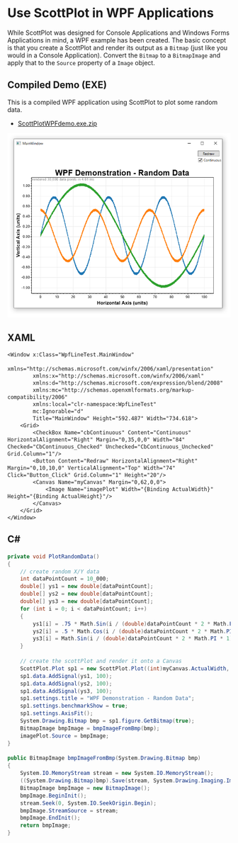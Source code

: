 # Use ScottPlot in WPF Applications

While ScottPlot was designed for Console Applications and Windows Forms Applications in mind, a WPF example has been created. The basic concept is that you create a ScottPlot and render its output as a `Bitmap` (just like you would in a Console Application). Convert the `Bitmap` to a `BitmapImage` and apply that to the `Source` property of a `Image` object.

## Compiled Demo (EXE)
This is a compiled WPF application using ScottPlot to plot some random data.
* [ScottPlotWPFdemo.exe.zip](ScottPlotWPFdemo.exe.zip)

![](ScottPlotWPFdemo.png)

## XAML
```XAML
<Window x:Class="WpfLineTest.MainWindow"
        xmlns="http://schemas.microsoft.com/winfx/2006/xaml/presentation"
        xmlns:x="http://schemas.microsoft.com/winfx/2006/xaml"
        xmlns:d="http://schemas.microsoft.com/expression/blend/2008"
        xmlns:mc="http://schemas.openxmlformats.org/markup-compatibility/2006"
        xmlns:local="clr-namespace:WpfLineTest"
        mc:Ignorable="d"
        Title="MainWindow" Height="592.487" Width="734.618">
    <Grid>
        <CheckBox Name="cbContinuous" Content="Continuous" HorizontalAlignment="Right" Margin="0,35,0,0" Width="84" Checked="CbContinuous_Checked" Unchecked="CbContinuous_Unchecked" Grid.Column="1"/>
        <Button Content="Redraw" HorizontalAlignment="Right" Margin="0,10,10,0" VerticalAlignment="Top" Width="74" Click="Button_Click" Grid.Column="1" Height="20"/>
        <Canvas Name="myCanvas" Margin="0,62,0,0">
            <Image Name="imagePlot" Width="{Binding ActualWidth}" Height="{Binding ActualHeight}"/>
        </Canvas>
    </Grid>
</Window>
```

## C#
```cs
private void PlotRandomData()
{
    // create random X/Y data
    int dataPointCount = 10_000;
    double[] ys1 = new double[dataPointCount];
    double[] ys2 = new double[dataPointCount];
    double[] ys3 = new double[dataPointCount];
    for (int i = 0; i < dataPointCount; i++)
    {
        ys1[i] = .75 * Math.Sin(i / (double)dataPointCount * 2 * Math.PI * 3) + rand.NextDouble() / 20;
        ys2[i] = .5 * Math.Cos(i / (double)dataPointCount * 2 * Math.PI * 3) + rand.NextDouble() / 20;
        ys3[i] = Math.Sin(i / (double)dataPointCount * 2 * Math.PI * 1) + rand.NextDouble() / 20;
    }

    // create the scottPlot and render it onto a Canvas
    ScottPlot.Plot sp1 = new ScottPlot.Plot((int)myCanvas.ActualWidth, (int)myCanvas.ActualHeight);
    sp1.data.AddSignal(ys1, 100);
    sp1.data.AddSignal(ys2, 100);
    sp1.data.AddSignal(ys3, 100);
    sp1.settings.title = "WPF Demonstration - Random Data";
    sp1.settings.benchmarkShow = true;
    sp1.settings.AxisFit();
    System.Drawing.Bitmap bmp = sp1.figure.GetBitmap(true);
    BitmapImage bmpImage = bmpImageFromBmp(bmp);
    imagePlot.Source = bmpImage;
}

public BitmapImage bmpImageFromBmp(System.Drawing.Bitmap bmp)
{
    System.IO.MemoryStream stream = new System.IO.MemoryStream();
    ((System.Drawing.Bitmap)bmp).Save(stream, System.Drawing.Imaging.ImageFormat.Bmp);
    BitmapImage bmpImage = new BitmapImage();
    bmpImage.BeginInit();
    stream.Seek(0, System.IO.SeekOrigin.Begin);
    bmpImage.StreamSource = stream;
    bmpImage.EndInit();
    return bmpImage;
}
```